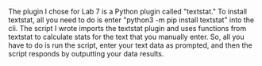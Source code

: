 The plugin I chose for Lab 7 is a Python plugin called "textstat." To install textstat, all you need to do is enter "python3 -m pip install textstat" into the cli. The script I wrote imports the textstat plugin and uses functions from textstat to calculate stats for the text that you manually enter. So, all you have to do is run the script, enter your text data as prompted, and then the script responds by outputting your data results.
